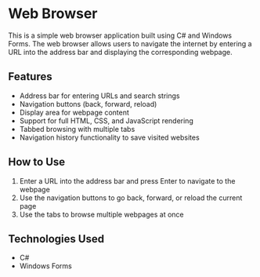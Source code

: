 # Web Browser
This is a simple web browser application built using C# and Windows Forms. The web browser allows users to navigate the internet by entering a URL into the address bar and displaying the corresponding webpage.

## Features
- Address bar for entering URLs and search strings
- Navigation buttons (back, forward, reload)
- Display area for webpage content
- Support for full HTML, CSS, and JavaScript rendering
- Tabbed browsing with multiple tabs
- Navigation history functionality to save visited websites

## How to Use
1. Enter a URL into the address bar and press Enter to navigate to the webpage
1. Use the navigation buttons to go back, forward, or reload the current page
1. Use the tabs to browse multiple webpages at once

## Technologies Used
- C#
- Windows Forms
